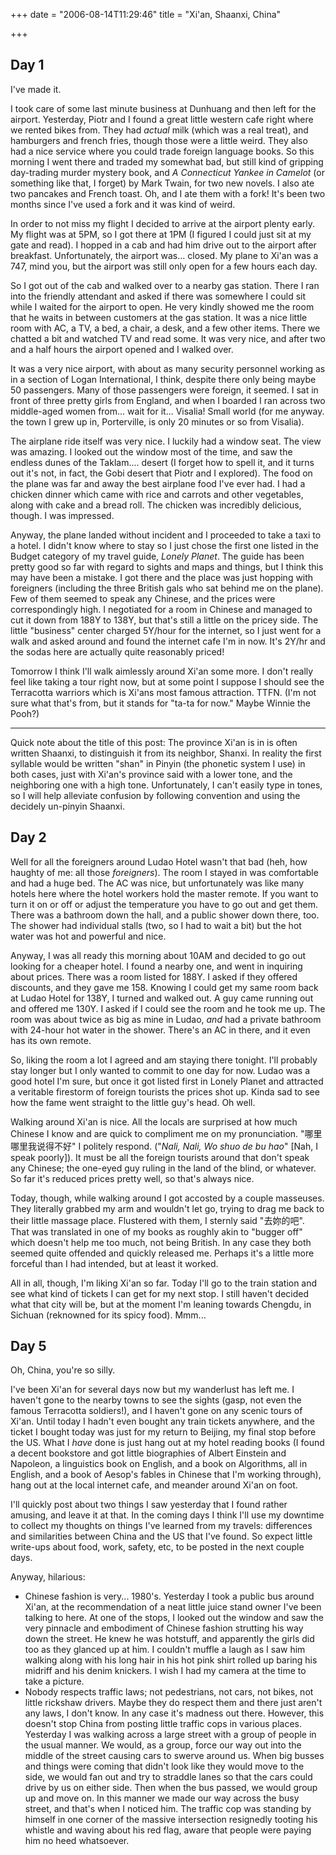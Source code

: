 +++
date = "2006-08-14T11:29:46"
title = "Xi'an, Shaanxi, China"

+++

## Day 1

I've made it.

I took care of some last minute business at Dunhuang and then left for the airport. Yesterday, Piotr and I found a great little western cafe right where we rented bikes from. They had *actual* milk (which was a real treat), and hamburgers and french fries, though those were a little weird. They also had a nice service where you could trade foreign language books. So this morning I went there and traded my somewhat bad, but still kind of gripping day-trading murder mystery book, and *A Connecticut Yankee in Camelot* (or something like that, I forget) by Mark Twain, for two new novels. I also ate two pancakes and French toast. Oh, and I ate them with a fork! It's been two months since I've used a fork and it was kind of weird.

In order to not miss my flight I decided to arrive at the airport plenty early. My flight was at 5PM, so I got there at 1PM (I figured I could just sit at my gate and read). I hopped in a cab and had him drive out to the airport after breakfast. Unfortunately, the airport was... closed. My plane to Xi'an was a 747, mind you, but the airport was still only open for a few hours each day.

So I got out of the cab and walked over to a nearby gas station. There I ran into the friendly attendant and asked if there was somewhere I could sit while I waited for the airport to open. He very kindly showed me the room that he waits in between customers at the gas station. It was a nice little room with AC, a TV, a bed, a chair, a desk, and a few other items. There we chatted a bit and watched TV and read some. It was very nice, and after two and a half hours the airport opened and I walked over.

It was a very nice airport, with about as many security personnel working as in a section of Logan International, I think, despite there only being maybe 50 passengers. Many of those passengers were foreign, it seemed. I sat in front of three pretty girls from England, and when I boarded I ran across two middle-aged women from... wait for it... Visalia! Small world (for me anyway. the town I grew up in, Porterville, is only 20 minutes or so from Visalia).

The airplane ride itself was very nice. I luckily had a window seat. The view was amazing. I looked out the window most of the time, and saw the endless dunes of the Taklam.... desert (I forget how to spell it, and it turns out it's not, in fact, the Gobi desert that Piotr and I explored). The food on the plane was far and away the best airplane food I've ever had. I had a chicken dinner which came with rice and carrots and other vegetables, along with cake and a bread roll. The chicken was incredibly delicious, though. I was impressed.

Anyway, the plane landed without incident and I proceeded to take a taxi to a hotel. I didn't know where to stay so I just chose the first one listed in the Budget category of my travel guide, *Lonely Planet*. The guide has been pretty good so far with regard to sights and maps and things, but I think this may have been a mistake. I got there and the place was just hopping with foreigners (including the three British gals who sat behind me on the plane). Few of them seemed to speak any Chinese, and the prices were correspondingly high. I negotiated for a room in Chinese and managed to cut it down from 188Y to 138Y, but that's still a little on the pricey side. The little "business" center charged 5Y/hour for the internet, so I just went for a walk and asked around and found the internet cafe I'm in now. It's 2Y/hr and the sodas here are actually quite reasonably priced!

Tomorrow I think I'll walk aimlessly around Xi'an some more. I don't really feel like taking a tour right now, but at some point I suppose I should see the Terracotta warriors which is Xi'ans most famous attraction. TTFN. (I'm not sure what that's from, but it stands for "ta-ta for now." Maybe Winnie the Pooh?)

---

Quick note about the title of this post: The province Xi'an is in is often written Shaanxi, to distinguish it from its neighbor, Shanxi. In reality the first syllable would be written "shan" in Pinyin (the phonetic system I use) in both cases, just with Xi'an's province said with a lower tone, and the neighboring one with a high tone. Unfortunately, I can't easily type in tones, so I will help alleviate confusion by following convention and using the decidely un-pinyin Shaanxi.

## Day 2

Well for all the foreigners around Ludao Hotel wasn't that bad (heh, how haughty of me: all those *foreigners*). The room I stayed in was comfortable and had a huge bed. The AC was nice, but unfortunately was like many hotels here where the hotel workers hold the master remote. If you want to turn it on or off or adjust the temperature you have to go out and get them. There was a bathroom down the hall, and a public shower down there, too. The shower had individual stalls (two, so I had to wait a bit) but the hot water was hot and powerful and nice.

Anyway, I was all ready this morning about 10AM and decided to go out looking for a cheaper hotel. I found a nearby one, and went in inquiring about prices. There was a room listed for 188Y. I asked if they offered discounts, and they gave me 158. Knowing I could get my same room back at Ludao Hotel for 138Y, I turned and walked out. A guy came running out and offered me 130Y. I asked if I could see the room and he took me up. The room was about twice as big as mine in Ludao, *and* had a private bathroom with 24-hour hot water in the shower. There's an AC in there, and it even has its own remote.

So, liking the room a lot I agreed and am staying there tonight. I'll probably stay longer but I only wanted to commit to one day for now. Ludao was a good hotel I'm sure, but once it got listed first in Lonely Planet and attracted a veritable firestorm of foreign tourists the prices shot up. Kinda sad to see how the fame went straight to the little guy's head. Oh well.

Walking around Xi'an is nice. All the locals are surprised at how much Chinese I know and are quick to compliment me on my pronunciation. "哪里哪里我说得不好" I politely respond. ("*Nali, Nali, Wo shuo de bu hao*" [Nah, I speak poorly]). It must be all the foreign tourists around that don't speak any Chinese; the one-eyed guy ruling in the land of the blind, or whatever. So far it's reduced prices pretty well, so that's always nice.

Today, though, while walking around I got accosted by a couple masseuses. They literally grabbed my arm and wouldn't let go, trying to drag me back to their little massage place. Flustered with them, I sternly said "去妳的吧". That was translated in one of my books as roughly akin to "bugger off" which doesn't help me too much, not being British. In any case they both seemed quite offended and quickly released me. Perhaps it's a little more forceful than I had intended, but at least it worked.

All in all, though, I'm liking Xi'an so far. Today I'll go to the train station and see what kind of tickets I can get for my next stop. I still haven't decided what that city will be, but at the moment I'm leaning towards Chengdu, in Sichuan (reknowned for its spicy food). Mmm...

## Day 5

Oh, China, you're so silly.

I've been Xi'an for several days now but my wanderlust has left me. I haven't gone to the nearby towns to see the sights (gasp, not even the famous Terracotta soldiers!), and I haven't gone on any scenic tours of Xi'an. Until today I hadn't even bought any train tickets anywhere, and the ticket I bought today was just for my return to Beijing, my final stop before the US. What I *have* done is just hang out at my hotel reading books (I found a decent bookstore and got little biographies of Albert Einstein and Napoleon, a linguistics book on English, and a book on Algorithms, all in English, and a book of Aesop's fables in Chinese that I'm working through), hang out at the local internet cafe, and meander around Xi'an on foot.

I'll quickly post about two things I saw yesterday that I found rather amusing, and leave it at that. In the coming days I think I'll use my downtime to collect my thoughts on things I've learned from my travels: differences and similarities between China and the US that I've found. So expect little write-ups about food, work, safety, etc, to be posted in the next couple days.

Anyway, hilarious:

* Chinese fashion is very... 1980's. Yesterday I took a public bus around Xi'an, at the recommendation of a neat little juice stand owner I've been talking to here. At one of the stops, I looked out the window and saw the very pinnacle and embodiment of Chinese fashion strutting his way down the street. He knew he was hotstuff, and apparently the girls did too as they glanced up at him. I couldn't muffle a laugh as I saw him walking along with his long hair in his hot pink shirt rolled up baring his midriff and his denim knickers. I wish I had my camera at the time to take a picture.
* Nobody respects traffic laws; not pedestrians, not cars, not bikes, not little rickshaw drivers. Maybe they do respect them and there just aren't any laws, I don't know. In any case it's madness out there. However, this doesn't stop China from posting little traffic cops in various places. Yesterday I was walking across a large street with a group of people in the usual manner. We would, as a group, force our way out into the middle of the street causing cars to swerve around us. When big busses and things were coming that didn't look like they would move to the side, we would fan out and try to straddle lanes so that the cars could drive by us on either side. Then when the bus passed, we would group up and move on. In this manner we made our way across the busy street, and that's when I noticed him. The traffic cop was standing by himself in one corner of the massive intersection resignedly tooting his whistle and waving about his red flag, aware that people were paying him no heed whatsoever.
